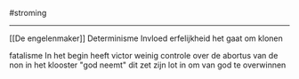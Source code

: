 #stroming
****
[[De engelenmaker]]
Determinisme
Invloed erfelijkheid het gaat om klonen

fatalisme
In het begin heeft victor weinig controle over de abortus van de non in het klooster "god neemt" dit zet zijn lot in om van god te overwinnen